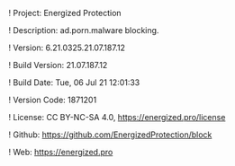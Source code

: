 ! Project: Energized Protection

! Description: ad.porn.malware blocking.

! Version: 6.21.0325.21.07.187.12

! Build Version: 21.07.187.12

! Build Date: Tue, 06 Jul 21 12:01:33

! Version Code: 1871201

! License: CC BY-NC-SA 4.0, https://energized.pro/license

! Github: https://github.com/EnergizedProtection/block

! Web: https://energized.pro
